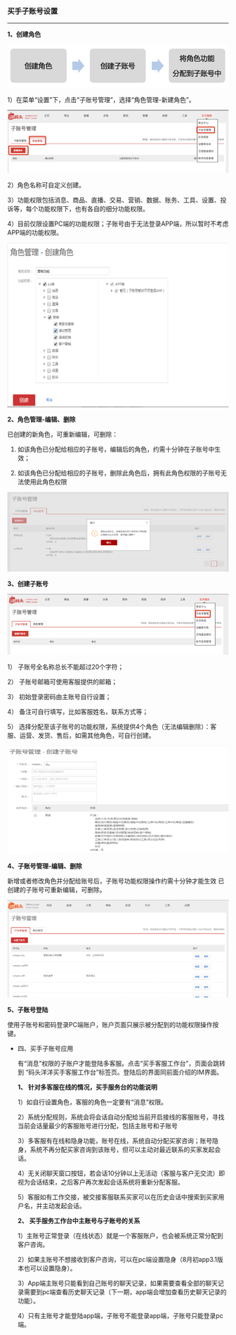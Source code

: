 ### 买手子账号设置

---


**1、创建角色**

![](/seller-platform/images/subaccount_6.png)

1）在菜单“设置”下，点击“子账号管理”，选择“角色管理-新建角色”。

![](/seller-platform/images/subaccount_7.png)

2）角色名称可自定义创建。

3）功能权限包括消息、商品、直播、交易、营销、数据、账务、工具、设置、投诉等，每个功能权限下，也有各自的细分功能权限。

4）目前仅限设置PC端的功能权限；子账号由于无法登录APP端，所以暂时不考虑APP端的功能权限。

![](/seller-platform/images/subaccount_8.png)

**2、角色管理-编辑、删除**

已创建的新角色，可重新编辑，可删除：

1. 如该角色已分配给相应的子账号，编辑后的角色，约需十分钟在子账号中生效；

2. 如该角色已分配给相应的子账号，删除此角色后，拥有此角色权限的子账号无法使用此角色权限

![](/seller-platform/images/subaccount_9.png)

**3、创建子账号**

![](/seller-platform/images/subaccount_10.png)

1） 子账号全名称总长不能超过20个字符；

2） 子账号邮箱可使用客服提供的邮箱；

3） 初始登录密码由主账号自行设置；

4） 备注可自行填写，比如客服姓名，联系方式等；

5） 选择分配至该子账号的功能权限，系统提供4个角色（无法编辑删除）：客服、运营、发货、售后，如需其他角色，可自行创建。

![](/seller-platform/images/subaccount_11.png)

**4、子账号管理-编辑、删除**

新增或者修改角色并分配给账号后，子账号功能权限操作约需十分钟才能生效 已创建的子账号可重新编辑，可删除。

![](/seller-platform/images/subaccount_12.png)

**5、子账号登陆**

使用子账号和密码登录PC端账户，账户页面只展示被分配到的功能权限操作按键。

* 四、买手子账号应用

  有“消息”权限的子账户才能登陆多客服。点击“买手客服工作台”，页面会跳转到 “码头洋洋买手客服工作台”标签页。登陆后的界面同前面介绍的IM界面。

  **1、 针对多客服在线的情况，买手服务台的功能说明**

  1）如自行设置角色，客服的角色一定要有“消息”权限。

  2）系统分配规则，系统会将会话自动分配给当前开启接线的客服账号，寻找当前会话量最少的客服账号进行分配，包括主账号和子账号

  3）多客服有在线和隐身功能，账号在线，系统自动分配买家咨询；账号隐身，系统不再分配买家咨询到该账号，但可以主动对最近联系的买家发起会话。

  4）无关闭聊天窗口按钮，若会话10分钟以上无活动（客服与客户无交流）即视为会话结束，之后客户再次发起会话系统将重新分配客服。

  5）客服如有工作交接，被交接客服联系买家可以在历史会话中搜索到买家用户名，并主动发起会话。

  **2、 买手服务工作台中主账号与子账号的关系**

  1）主账号正常登录（在线状态）就是一个客服账户，也会被系统正常分配到客户咨询。

  2）如果主账号不想接收到客户咨询，可以在pc端设置隐身（8月初app3.1版本也可以设置隐身）。

  3）App端主账号只能看到自己账号的聊天记录，如果需要查看全部的聊天记录需要到pc端查看历史聊天记录（下一期，app端会增加查看历史聊天记录的功能）。

  4）只有主账号才能登陆app端，子账号不能登录app端，子账号只能登录pc端。



